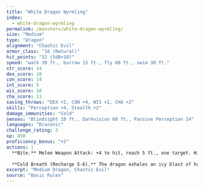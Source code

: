 ```yaml
---
title: "White Dragon Wyrmling"
index:
  - white-dragon-wyrmling
permalink: /monsters/white-dragon-wyrmling/
size: "Medium"
type: "Dragon"
alignment: "Chaotic Evil"
armor_class: "16 (Natural)"
hit_points: "32 (5d8+10)"
speed: "walk 30 ft., burrow 15 ft., fly 60 ft., swim 30 ft."
str_score: 14
dex_score: 10
con_score: 14
int_score: 5
wis_score: 10
cha_score: 11
saving_throws: "DEX +2, CON +4, WIS +2, CHA +2"
skills: "Perception +4, Stealth +2"
damage_immunities: "Cold"
senses: "Blindsight 10 ft., Darkvision 60 ft., Passive Perception 14"
languages: "Draconic"
challenge_rating: 2
xp: 450
proficiency_bonus: "+2"
actions: |
  **Bite.** Melee Weapon Attack: +4 to hit, reach 5 ft., one target. Hit: 7 (1d10 + 2) piercing damage plus 2 (1d4) cold damage.
  
  **Cold Breath (Recharge 5-6).** The dragon exhales an icy blast of hail in a 15-foot cone. Each creature in that area must make a DC 12 Constitution saving throw, taking 22 (5d8) cold damage on a failed save, or half as much damage on a successful one.
excerpt: "Medium Dragon, Chaotic Evil"
source: "Basic Rules"
---
```


